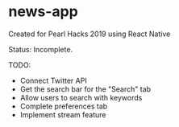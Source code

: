 # news-app

Created for Pearl Hacks 2019  using React Native

Status: Incomplete. 

TODO:

- Connect Twitter API
- Get the search bar for the "Search" tab 
- Allow users to search with keywords
- Complete preferences tab
- Implement stream feature

